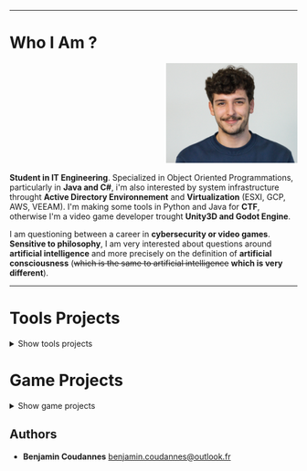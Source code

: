 -----------------

# Who I Am ?

<p align="right">
  <img src="https://github.com/RoseauFragile/PortFolio/blob/master/Picture.jpg" width="230" height="175" />
</p>

**Student in IT Engineering**. Specialized in Object Oriented Programmations, particularly in **Java and C#**, i'm also interested by system infrastructure throught **Active Directory Environnement** and **Virtualization** (ESXI, GCP, AWS, VEEAM).
I'm making some tools in Python and Java for **CTF**, otherwise I'm a video game developer trought **Unity3D and Godot Engine**.

I am questioning between a career in **cybersecurity or video games**.
**Sensitive to philosophy**, I am very interested about questions around **artificial intelligence** and more precisely on the definition of **artificial consciousness** (~~which is the same to artificial intelligence~~ **which is very different**).

-----------------

# Tools Projects

<details><summary>Show tools projects</summary>
  

## EasySave

EasySave is a tool writtent in C# during a school project. 
It help user to automatize save routines.

You can add task, a task is a save routines with settings. 
Throught the settings you can choose the files to save and where to save them, with encryption or not.

There is two save mode, the mirror mode and the differential mode.
You can run tasks simultaneously.


<p align="center">
  <img src="https://github.com/RoseauFragile/PortFolio/blob/master/EasySave_1.png" />
</p>
<sub>Capture of EasySave main menu</sub>


<p align="center">
  <img src="https://github.com/RoseauFragile/PortFolio/blob/master/EasySave_2.png" />
</p>
<sub>Capture of EasySave task-edit menu</sub>

## TxtXored

Is it a Tool writen in java to decrypt txt files without key. Can decrypt :

  - Xored txt with key by letter frequency analysis.
  - Caesar encrypted txt with by dictionnary matches.
  
It supports English and French languages.

<p align="center">
  <img src="https://github.com/RoseauFragile/PortFolio/blob/master/JavaXored_Xor.png" />
</p>
<sub>Capture of Xored-key decrypt menu</sub>

</details>

# Game Projects

<details><summary>Show game projects</summary>
    
## Panik Rocket

Developped in 48 hours during the GlobalGame Jam, i was the leader developper for this project. Developped with Unity3D, Panik Rocket is a third person acarde. The them of this jam was **"Repair"**, So you need to repair your rocket in a short time to escape. The first player to repair his rocket by collecting repair items win. 
It support controllers and screen-splitting multiplayer.

<p align="center">
<img src="https://github.com/RoseauFragile/PortFolio/blob/master/PanikRocket_InGame.png" width="600" height="400" />
</p>
<sub>In-Game capture of PanikRocket</sub>
  
## Beware Of The Truth
 
Beware of the truth is a prototype of an rpg-based video game.
It take place in the future, where a chemical smoke force peoples to live on the top of buildings.
Written in Java, it use sqlite database to store objects like saves, levels, monsters, items etc..
 
<p align="center">
<img src="https://github.com/RoseauFragile/PortFolio/blob/master/Porco.png" width="600" height="400" />
</p>
<sub>Main Menu of Beware Of The Truth</sub>

<p align="center">
<img src="https://github.com/RoseauFragile/PortFolio/blob/master/Screenshot_8.png" width="600" height="400" />
</p>
<sub>In-Game capture of Beware Of The Truth</sub>
  
## Lorann
  
Developped by Loriciels in 1985. Lorann is a dungeon crawler, with monsters, scoring and death mecanics.
To pass levels you must collect the key in each level but take care of monsters.
You to kill monsters thanks to your fireball and gather fruits to increase your score.

I developped my own version of Lorann during my studies. 
There is 4 kinds of mosnters with differents behaviours.
It use a MySql Database to store levels, monsters, items etc..
  
<p align="center">
<img src="https://github.com/RoseauFragile/PortFolio/blob/master/Lorann.png" />
</p>
<sub>In-Game capture of Lorann</sub>

</details>

## Authors

* **Benjamin Coudannes** benjamin.coudannes@outlook.fr

